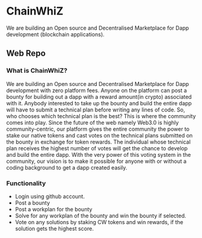 # ChainWhiZ 
We are building an Open source and Decentralised Marketplace for Dapp development (blockchain applications).
## Web Repo

### What is ChainWhiZ?
We are building an Open source and Decentralised Marketplace for Dapp development with zero platform fees. Anyone on the platform can post a bounty for building out a dapp with a reward amount(in crypto) associated with it. Anybody interested to take up the bounty and build the entire dapp will have to submit a technical plan before writing any lines of code. So, who chooses which technical plan is the best? This is where the community comes into play. Since the future of the web namely Web3.0 is highly community-centric, our platform gives the entire community the power to stake our native tokens and cast votes on the technical plans submitted on the bounty in exchange for token rewards. The individual whose technical plan receives the highest number of votes will get the chance to develop and build the entire dapp. With the very power of this voting system in the community, our vision is to make it possible for anyone with or without a coding background to get a dapp created easily.

### Functionality
* Login using github account.
* Post a bounty
* Post a workplan for the bounty
* Solve for any workplan of the bounty and win the bounty if selected.
* Vote on any solutions by staking CW tokens and win rewards, if the solution gets the highest score.


